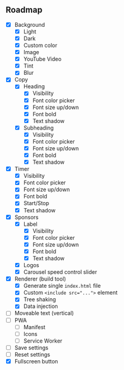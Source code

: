 ## Roadmap

- [x] Background
    - [x] Light
    - [x] Dark
    - [x] Custom color
    - [x] Image
    - [x] YouTube Video
    - [x] Tint
    - [x] Blur
- [x] Copy
    - [x] Heading
        - [x] Visibility
        - [x] Font color picker
        - [x] Font size up/down
        - [x] Font bold
        - [x] Text shadow
    - [x] Subheading
        - [x] Visibility
        - [x] Font color picker
        - [x] Font size up/down
        - [x] Font bold
        - [x] Text shadow
- [x] Timer
    - [x] Visibility
    - [x] Font color picker
    - [x] Font size up/down
    - [x] Font bold
    - [x] Start/Stop
    - [x] Text shadow
- [x] Sponsors
    - [x] Label
        - [x] Visibility
        - [x] Font color picker
        - [x] Font size up/down
        - [x] Font bold
        - [x] Text shadow
    - [x] Logos
    - [x] Carousel speed control slider
- [x] Renderer (build tool)
    - [x] Generate single `index.html` file
    - [x] Custom `<include src="...">` element
    - [x] Tree shaking
    - [x] Data injection
- [ ] Moveable text (vertical)
- [ ] PWA
    - [ ] Manifest
    - [ ] Icons
    - [ ] Service Worker
- [ ] Save settings
- [ ] Reset settings
- [x] Fullscreen button